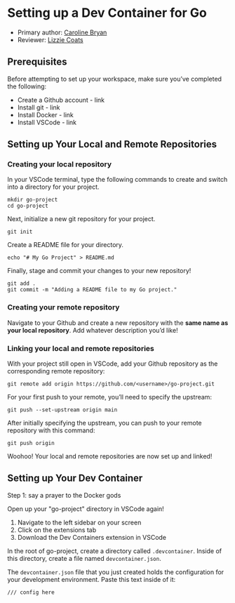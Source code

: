 # Setting up a Dev Container for Go

* Primary author: [Caroline Bryan](https://github.com/cgbryan1)
* Reviewer: [Lizzie Coats](https://github.com/escoats)

## Prerequisites
Before attempting to set up your workspace, make sure you’ve completed the following:

* Create a Github account - link
* Install git - link
* Install Docker - link
* Install VSCode - link

## Setting up Your Local and Remote Repositories

### Creating your local repository

In your VSCode terminal, type the following commands to create and switch into a directory for your project. 

```
mkdir go-project
cd go-project
```

Next, initialize a new git repository for your project.
```
git init
```

Create a README file for your directory.
```
echo "# My Go Project" > README.md
```

Finally, stage and commit your changes to your new repository!
```
git add .
git commit -m "Adding a README file to my Go project."
```



### Creating your remote repository

Navigate to your Github and create a new repository with the **same name as your local repository**. Add whatever description you’d like!



### Linking your local and remote repositories
With your project still open in VSCode, add your Github repository as the corresponding remote repository:
```
git remote add origin https://github.com/<username>/go-project.git
```

For your first push to your remote, you’ll need to specify the upstream:
```
git push --set-upstream origin main
```

After initially specifying the upstream, you can push to your remote repository with this command:
```
git push origin
```

Woohoo! Your local and remote repositories are now set up and linked!


## Setting up Your Dev Container

Step 1: say a prayer to the Docker gods

Open up your "go-project" directory in VSCode again!
1. Navigate to the left sidebar on your screen
2. Click on the extensions tab
3. Download the Dev Containers extension in VSCode

In the root of go-project, create a directory called ```.devcontainer```. Inside of this directory, create a file named ```devcontainer.json```.

The ```devcontainer.json``` file that you just created holds the configuration for your development environment.
Paste this text inside of it:
```
/// config here
```


